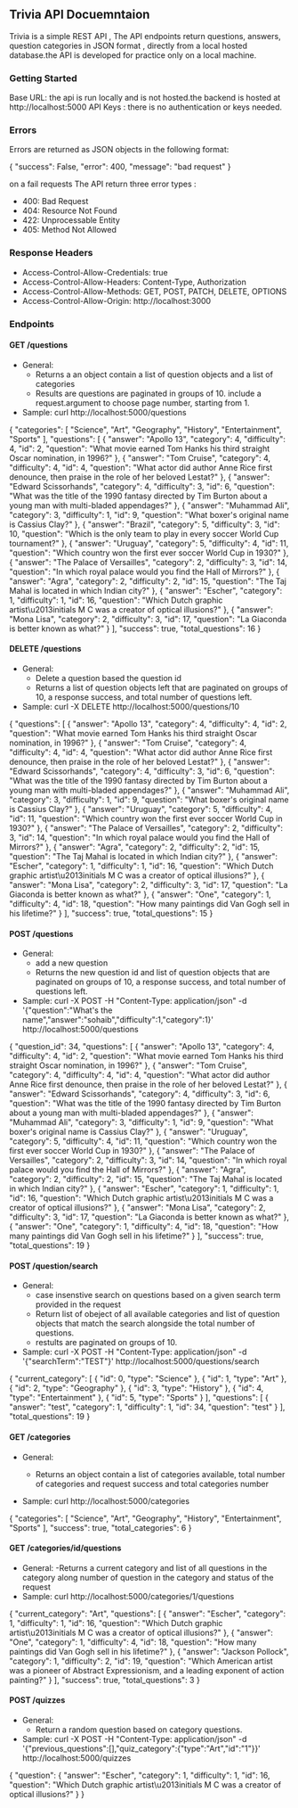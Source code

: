 ## Trivia API Docuemntaion 

Trivia is a simple REST API , The API endpoints return questions, answers, question categories in JSON format , directly from a local hosted  database.the API is developed for practice only on a local machine.  

### Getting Started

Base URL: the api is run locally and is not hosted.the backend is hosted at http://localhost:5000
API Keys : there is no authentication or keys needed.

### Errors
Errors are returned as JSON objects in the following format:

{
    "success": False,
    "error": 400,
    "message": "bad request"
}

on a fail requests The API return three error types :

- 400: Bad Request
- 404: Resource Not Found
- 422: Unprocessable Entity
- 405: Method Not Allowed

### Response Headers 

- Access-Control-Allow-Credentials: true
- Access-Control-Allow-Headers: Content-Type, Authorization
- Access-Control-Allow-Methods: GET, POST, PATCH, DELETE, OPTIONS
- Access-Control-Allow-Origin: http://localhost:3000

### Endpoints

#### GET /questions

- General:
    - Returns a an object contain a list of question objects  and a list of categories
    - Results are questions are paginated in groups of 10. include a request.argument to choose page number, starting from 1.
- Sample: curl http://localhost:5000/questions

{
  "categories": [
    "Science", 
    "Art", 
    "Geography", 
    "History", 
    "Entertainment", 
    "Sports"
  ], 
  "questions": [
    {
      "answer": "Apollo 13", 
      "category": 4, 
      "difficulty": 4, 
      "id": 2, 
      "question": "What movie earned Tom Hanks his third straight Oscar nomination, in 1996?"
    }, 
    {
      "answer": "Tom Cruise", 
      "category": 4, 
      "difficulty": 4, 
      "id": 4, 
      "question": "What actor did author Anne Rice first denounce, then praise in the role of her beloved Lestat?"
    }, 
    {
      "answer": "Edward Scissorhands", 
      "category": 4, 
      "difficulty": 3, 
      "id": 6, 
      "question": "What was the title of the 1990 fantasy directed by Tim Burton about a young man with multi-bladed appendages?"
    }, 
    {
      "answer": "Muhammad Ali", 
      "category": 3, 
      "difficulty": 1, 
      "id": 9, 
      "question": "What boxer's original name is Cassius Clay?"
    }, 
    {
      "answer": "Brazil", 
      "category": 5, 
      "difficulty": 3, 
      "id": 10, 
      "question": "Which is the only team to play in every soccer World Cup tournament?"
    }, 
    {
      "answer": "Uruguay", 
      "category": 5, 
      "difficulty": 4, 
      "id": 11, 
      "question": "Which country won the first ever soccer World Cup in 1930?"
    }, 
    {
      "answer": "The Palace of Versailles", 
      "category": 2, 
      "difficulty": 3, 
      "id": 14, 
      "question": "In which royal palace would you find the Hall of Mirrors?"
    }, 
    {
      "answer": "Agra", 
      "category": 2, 
      "difficulty": 2, 
      "id": 15, 
      "question": "The Taj Mahal is located in which Indian city?"
    }, 
    {
      "answer": "Escher", 
      "category": 1, 
      "difficulty": 1, 
      "id": 16, 
      "question": "Which Dutch graphic artist\u2013initials M C was a creator of optical illusions?"
    }, 
    {
      "answer": "Mona Lisa", 
      "category": 2, 
      "difficulty": 3, 
      "id": 17, 
      "question": "La Giaconda is better known as what?"
    }
  ], 
  "success": true, 
  "total_questions": 16
}

#### DELETE /questions

- General:
    - Delete a question based the question id 
    - Returns a list of question objects left that are paginated on groups of 10, a response success, and total number of questions left. 
- Sample: curl -X DELETE http://localhost:5000/questions/10

{
  "questions": [
    {
      "answer": "Apollo 13", 
      "category": 4, 
      "difficulty": 4, 
      "id": 2, 
      "question": "What movie earned Tom Hanks his third straight Oscar nomination, in 1996?"
    }, 
    {
      "answer": "Tom Cruise", 
      "category": 4, 
      "difficulty": 4, 
      "id": 4, 
      "question": "What actor did author Anne Rice first denounce, then praise in the role of her beloved Lestat?"
    }, 
    {
      "answer": "Edward Scissorhands", 
      "category": 4, 
      "difficulty": 3, 
      "id": 6, 
      "question": "What was the title of the 1990 fantasy directed by Tim Burton about a young man with multi-bladed appendages?"
    }, 
    {
      "answer": "Muhammad Ali", 
      "category": 3, 
      "difficulty": 1, 
      "id": 9, 
      "question": "What boxer's original name is Cassius Clay?"
    }, 
    {
      "answer": "Uruguay", 
      "category": 5, 
      "difficulty": 4, 
      "id": 11, 
      "question": "Which country won the first ever soccer World Cup in 1930?"
    }, 
    {
      "answer": "The Palace of Versailles", 
      "category": 2, 
      "difficulty": 3, 
      "id": 14, 
      "question": "In which royal palace would you find the Hall of Mirrors?"
    }, 
    {
      "answer": "Agra", 
      "category": 2, 
      "difficulty": 2, 
      "id": 15, 
      "question": "The Taj Mahal is located in which Indian city?"
    }, 
    {
      "answer": "Escher", 
      "category": 1, 
      "difficulty": 1, 
      "id": 16, 
      "question": "Which Dutch graphic artist\u2013initials M C was a creator of optical illusions?"
    }, 
    {
      "answer": "Mona Lisa", 
      "category": 2, 
      "difficulty": 3, 
      "id": 17, 
      "question": "La Giaconda is better known as what?"
    }, 
    {
      "answer": "One", 
      "category": 1, 
      "difficulty": 4, 
      "id": 18, 
      "question": "How many paintings did Van Gogh sell in his lifetime?"
    }
  ], 
  "success": true, 
  "total_questions": 15
}

#### POST /questions

- General:
    - add a new question 
    - Returns the new question id and list of question objects that are paginated on groups of 10, a response success, and total number of questions left. 
- Sample: curl -X POST -H "Content-Type: application/json" -d  '{"question":"What's the name","answer":"sohaib","difficulty":1,"category":1}' http://localhost:5000/questions

{
  "question_id": 34, 
  "questions": [
    {
      "answer": "Apollo 13", 
      "category": 4, 
      "difficulty": 4, 
      "id": 2, 
      "question": "What movie earned Tom Hanks his third straight Oscar nomination, in 1996?"
    }, 
    {
      "answer": "Tom Cruise", 
      "category": 4, 
      "difficulty": 4, 
      "id": 4, 
      "question": "What actor did author Anne Rice first denounce, then praise in the role of her beloved Lestat?"
    }, 
    {
      "answer": "Edward Scissorhands", 
      "category": 4, 
      "difficulty": 3, 
      "id": 6, 
      "question": "What was the title of the 1990 fantasy directed by Tim Burton about a young man with multi-bladed appendages?"
    }, 
    {
      "answer": "Muhammad Ali", 
      "category": 3, 
      "difficulty": 1, 
      "id": 9, 
      "question": "What boxer's original name is Cassius Clay?"
    }, 
    {
      "answer": "Uruguay", 
      "category": 5, 
      "difficulty": 4, 
      "id": 11, 
      "question": "Which country won the first ever soccer World Cup in 1930?"
    }, 
    {
      "answer": "The Palace of Versailles", 
      "category": 2, 
      "difficulty": 3, 
      "id": 14, 
      "question": "In which royal palace would you find the Hall of Mirrors?"
    }, 
    {
      "answer": "Agra", 
      "category": 2, 
      "difficulty": 2, 
      "id": 15, 
      "question": "The Taj Mahal is located in which Indian city?"
    }, 
    {
      "answer": "Escher", 
      "category": 1, 
      "difficulty": 1, 
      "id": 16, 
      "question": "Which Dutch graphic artist\u2013initials M C was a creator of optical illusions?"
    }, 
    {
      "answer": "Mona Lisa", 
      "category": 2, 
      "difficulty": 3, 
      "id": 17, 
      "question": "La Giaconda is better known as what?"
    }, 
    {
      "answer": "One", 
      "category": 1, 
      "difficulty": 4, 
      "id": 18, 
      "question": "How many paintings did Van Gogh sell in his lifetime?"
    }
  ], 
  "success": true, 
  "total_questions": 19
}


#### POST /question/search 
- General:
    - case insenstive search on questions based on a given search term provided in the request
    - Return list of obeject of all available categories and list of question objects that match the search alongside the total number of questions. 
    - restults are paginated on groups of 10.
- Sample: curl -X POST -H "Content-Type: application/json" -d  '{"searchTerm":"TEST"}' http://localhost:5000/questions/search

{
  "current_category": [
    {
      "id": 0, 
      "type": "Science"
    }, 
    {
      "id": 1, 
      "type": "Art"
    }, 
    {
      "id": 2, 
      "type": "Geography"
    }, 
    {
      "id": 3, 
      "type": "History"
    }, 
    {
      "id": 4, 
      "type": "Entertainment"
    }, 
    {
      "id": 5, 
      "type": "Sports"
    }
  ], 
  "questions": [
    {
      "answer": "test", 
      "category": 1, 
      "difficulty": 1, 
      "id": 34, 
      "question": "test"
    }
  ], 
  "total_questions": 19
}


#### GET /categories

- General:
    - Returns an object contain a list of categories available, total number of categories and request success and total categories number
    
- Sample: curl http://localhost:5000/categories

{
  "categories": [
    "Science", 
    "Art", 
    "Geography", 
    "History", 
    "Entertainment", 
    "Sports"
  ], 
  "success": true, 
  "total_categories": 6
}


#### GET /categories/id/questions

- General:
    -Returns a current category and list of all questions in the category along number of question in the category and status of the request
- Sample: curl  http://localhost:5000/categories/1/questions

{
  "current_category": "Art", 
  "questions": [
    {
      "answer": "Escher", 
      "category": 1, 
      "difficulty": 1, 
      "id": 16, 
      "question": "Which Dutch graphic artist\u2013initials M C was a creator of optical illusions?"
    }, 
    {
      "answer": "One", 
      "category": 1, 
      "difficulty": 4, 
      "id": 18, 
      "question": "How many paintings did Van Gogh sell in his lifetime?"
    }, 
    {
      "answer": "Jackson Pollock", 
      "category": 1, 
      "difficulty": 2, 
      "id": 19, 
      "question": "Which American artist was a pioneer of Abstract Expressionism, and a leading exponent of action painting?"
    }
  ], 
  "success": true, 
  "total_questions": 3
}

#### POST /quizzes 

- General:
    - Return a random question based on category questions. 
- Sample: curl -X POST -H "Content-Type: application/json" -d  '{"previous_questions":[],"quiz_category":{"type":"Art","id":"1"}}' http://localhost:5000/quizzes

{
  "question": {
    "answer": "Escher", 
    "category": 1, 
    "difficulty": 1, 
    "id": 16, 
    "question": "Which Dutch graphic artist\u2013initials M C was a creator of optical illusions?"
  }
}
